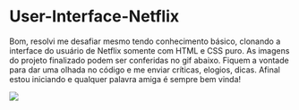 # User-Interface-Netflix

Bom, resolvi me desafiar mesmo tendo conhecimento básico, clonando a interface do usuário de Netflix somente com HTML e CSS puro. As imagens do projeto finalizado podem ser conferidas no gif abaixo.
Fiquem a vontade para dar uma olhada no código e me enviar críticas, elogios, dicas. Afinal estou iniciando e qualquer palavra amiga é sempre bem vinda!

<img src="netflix.gif">